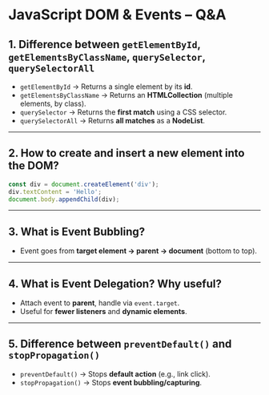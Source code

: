 # JavaScript DOM & Events – Q&A

## 1. Difference between `getElementById`, `getElementsByClassName`, `querySelector`, `querySelectorAll`
- `getElementById` → Returns a single element by its **id**.  
- `getElementsByClassName` → Returns an **HTMLCollection** (multiple elements, by class).  
- `querySelector` → Returns the **first match** using a CSS selector.  
- `querySelectorAll` → Returns **all matches** as a **NodeList**.  

---

## 2. How to create and insert a new element into the DOM?
```js
const div = document.createElement('div');
div.textContent = 'Hello';
document.body.appendChild(div);
```
---
## 3. What is Event Bubbling?
- Event goes from **target element → parent → document** (bottom to top).
---
## 4. What is Event Delegation? Why useful?
- Attach event to **parent**, handle via `event.target`.  
- Useful for **fewer listeners** and **dynamic elements**.  
---
## 5. Difference between `preventDefault()` and `stopPropagation()`
- `preventDefault()` → Stops **default action** (e.g., link click).  
- `stopPropagation()` → Stops **event bubbling/capturing**.
